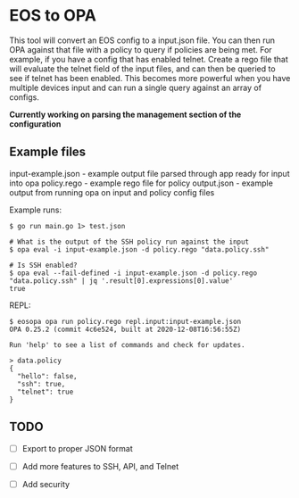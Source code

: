 # EOS to OPA

This tool will convert an EOS config to a input.json file. You can then run OPA against that file with a policy to query if policies are being met. For example, if you have a config that has enabled telnet. Create a rego file that will evaluate the telnet field of the input files, and can then be queried to see if telnet has been enabled. This becomes more powerful when you have multiple devices input and can run a single query against an array of configs.

**Currently working on parsing the management section of the configuration**

## Example files
input-example.json - example output file parsed through app ready for input into opa
policy.rego - example rego file for policy
output.json - example output from running opa on input and policy
config files


Example runs:

```
$ go run main.go 1> test.json

# What is the output of the SSH policy run against the input
$ opa eval -i input-example.json -d policy.rego "data.policy.ssh"

# Is SSH enabled?
$ opa eval --fail-defined -i input-example.json -d policy.rego "data.policy.ssh" | jq '.result[0].expressions[0].value'
true

```


REPL:

```
$ eosopa opa run policy.rego repl.input:input-example.json
OPA 0.25.2 (commit 4c6e524, built at 2020-12-08T16:56:55Z)

Run 'help' to see a list of commands and check for updates.

> data.policy
{
  "hello": false,
  "ssh": true,
  "telnet": true
}
```

## TODO
- [ ] Export to proper JSON format
- [ ] Add more features to SSH, API, and Telnet
- [ ] Add security


